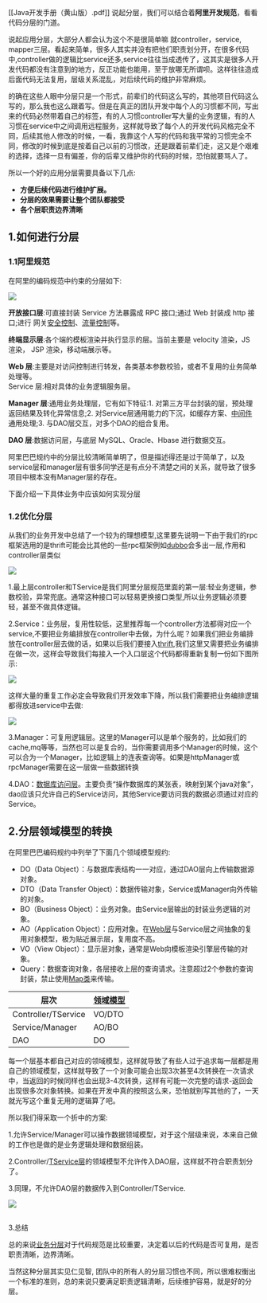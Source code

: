 [[Java开发手册（黄山版）.pdf]]
说起分层，我们可以结合着**阿里开发规范**，看看代码分层的门道。



说起应用分层，大部分人都会认为这个不是很简单嘛 就controller，service, mapper三层。看起来简单，很多人其实并没有把他们职责划分开，在很多代码中,controller做的逻辑比service还多,service往往当成透传了，这其实是很多人开发代码都没有注意到的地方，反正功能也能用，至于放哪无所谓呗。这样往往造成后面代码无法复用，层级关系混乱，对后续代码的维护非常麻烦。

的确在这些人眼中分层只是一个形式，前辈们的代码这么写的，其他项目代码这么写的，那么我也这么跟着写。但是在真正的团队开发中每个人的习惯都不同，写出来的代码必然带着自己的标签，有的人习惯controller写大量的业务逻辑，有的人习惯在service中之间调用远程服务，这样就导致了每个人的开发代码风格完全不同，后续其他人修改的时候，一看，我靠这个人写的代码和我平常的习惯完全不同，修改的时候到底是按着自己以前的习惯改，还是跟着前辈们走，这又是个艰难的选择，选择一旦有偏差，你的后辈又维护你的代码的时候，恐怕就要骂人了。

所以一个好的应用分层需要具备以下几点:

- **方便后续代码进行维护扩展。**
- **分层的效果需要让整个团队都接受**
- **各个层职责边界清晰**

## 1.如何进行分层

### 1.1阿里规范

在阿里的编码规范中约束的分层如下:

![](https://pic1.zhimg.com/80/v2-4f87cc74a1685743c40879be151f8086_1440w.webp?source=1def8aca)

**开放接口层**:可直接封装 Service 方法暴露成 RPC 接口;通过 Web 封装成 http 接口;进行 网关[安全控制](https://zhida.zhihu.com/search?content_id=418377923&content_type=Answer&match_order=1&q=%E5%AE%89%E5%85%A8%E6%8E%A7%E5%88%B6&zhida_source=entity)、[流量控制](https://zhida.zhihu.com/search?content_id=418377923&content_type=Answer&match_order=1&q=%E6%B5%81%E9%87%8F%E6%8E%A7%E5%88%B6&zhida_source=entity)等。

**终端显示层**:各个端的模板渲染并执行显示的层。当前主要是 velocity 渲染，JS 渲染， JSP 渲染，移动端展示等。

**Web 层**:主要是对访问控制进行转发，各类基本参数校验，或者不复用的业务简单处理等。  
Service 层:相对具体的业务逻辑服务层。

**Manager 层**:通用业务处理层，它有如下特征:1. 对第三方平台封装的层，预处理返回结果及转化异常信息;2. 对Service层通用能力的下沉，如缓存方案、[中间件](https://zhida.zhihu.com/search?content_id=418377923&content_type=Answer&match_order=1&q=%E4%B8%AD%E9%97%B4%E4%BB%B6&zhida_source=entity)通用处理;3. 与DAO层交互，对多个DAO的组合复用。

**DAO 层**:数据访问层，与底层 MySQL、Oracle、Hbase 进行数据交互。

阿里巴巴规约中的分层比较清晰简单明了，但是描述得还是过于简单了，以及service层和manager层有很多同学还是有点分不清楚之间的关系，就导致了很多项目中根本没有Manager层的存在。

下面介绍一下具体业务中应该如何实现分层

### 1.2优化分层

从我们的业务开发中总结了一个较为的理想模型,这里要先说明一下由于我们的rpc框架选用的是thrift可能会比其他的一些rpc框架例如[dubbo](https://zhida.zhihu.com/search?content_id=418377923&content_type=Answer&match_order=1&q=dubbo&zhida_source=entity)会多出一层,作用和controller层类似

![](https://picx.zhimg.com/80/v2-47e1c8bdcaa47caf855e3ab43e9937d2_1440w.webp?source=1def8aca)

1.最上层controller和TService是我们阿里分层规范里面的第一层:轻业务逻辑，参数校验，异常兜底。通常这种接口可以轻易更换接口类型,所以业务逻辑必须要轻，甚至不做具体逻辑。

2.Service：业务层，复用性较低，这里推荐每一个controller方法都得对应一个service,不要把业务编排放在controller中去做，为什么呢？如果我们把业务编排放在controller层去做的话，如果以后我们要接入[thrift](https://zhida.zhihu.com/search?content_id=418377923&content_type=Answer&match_order=2&q=thrift&zhida_source=entity),我们这里又需要把业务编排在做一次，这样会导致我们每接入一个入口层这个代码都得重新复制一份如下图所示:

![](https://pic1.zhimg.com/80/v2-a55905e96b7962e2ea96f23361ec6266_1440w.webp?source=1def8aca)

这样大量的重复工作必定会导致我们开发效率下降，所以我们需要把业务编排逻辑都得放进service中去做:

![](https://pica.zhimg.com/80/v2-670d48c3e089e90a901aa68ab60be979_1440w.webp?source=1def8aca)

3.Manager：可复用逻辑层。这里的Manager可以是单个服务的，比如我们的cache,mq等等，当然也可以是复合的，当你需要调用多个Manager的时候，这个可以合为一个Manager，比如逻辑上的连表查询等。如果是httpManager或rpcManager需要在这一层做一些数据转换

4.DAO：[数据库访问层](https://zhida.zhihu.com/search?content_id=418377923&content_type=Answer&match_order=1&q=%E6%95%B0%E6%8D%AE%E5%BA%93%E8%AE%BF%E9%97%AE%E5%B1%82&zhida_source=entity)。主要负责“操作数据库的某张表，映射到某个java对象”，dao应该只允许自己的Service访问，其他Service要访问我的数据必须通过对应的Service。

## 2.分层领域模型的转换

在阿里巴巴编码规约中列举了下面几个领域模型规约:

- DO（Data Object）：与数据库表结构一一对应，通过DAO层向上传输数据源对象。
- DTO（Data Transfer Object）：数据传输对象，Service或Manager向外传输的对象。
- BO（Business Object）：业务对象。由Service层输出的封装业务逻辑的对象。
- AO（Application Object）：应用对象。在[Web层](https://zhida.zhihu.com/search?content_id=418377923&content_type=Answer&match_order=1&q=Web%E5%B1%82&zhida_source=entity)与Service层之间抽象的复用对象模型，极为贴近展示层，复用度不高。
- VO（View Object）：显示层对象，通常是Web向模板渲染引擎层传输的对象。
- Query：数据查询对象，各层接收上层的查询请求。注意超过2个参数的查询封装，禁止使用[Map类](https://zhida.zhihu.com/search?content_id=418377923&content_type=Answer&match_order=1&q=Map%E7%B1%BB&zhida_source=entity)来传输。

|层次|[领域模型](https://zhida.zhihu.com/search?content_id=418377923&content_type=Answer&match_order=3&q=%E9%A2%86%E5%9F%9F%E6%A8%A1%E5%9E%8B&zhida_source=entity)|
|---|---|
|Controller/TService|VO/DTO|
|Service/Manager|AO/BO|
|DAO|DO|

每一个层基本都自己对应的领域模型，这样就导致了有些人过于追求每一层都是用自己的领域模型，这样就导致了一个对象可能会出现3次甚至4次转换在一次请求中，当返回的时候同样也会出现3-4次转换，这样有可能一次完整的请求-返回会出现很多次对象转换。如果在开发中真的按照这么来，恐怕就别写其他的了，一天就光写这个重复无用的逻辑算了吧。

所以我们得采取一个折中的方案:

1.允许Service/Manager可以操作数据领域模型，对于这个层级来说，本来自己做的工作也是做的是业务逻辑处理和数据组装。

2.Controller/[TService层](https://zhida.zhihu.com/search?content_id=418377923&content_type=Answer&match_order=1&q=TService%E5%B1%82&zhida_source=entity)的领域模型不允许传入DAO层，这样就不符合职责划分了。

3.同理，不允许DAO层的数据传入到Controller/TService.

![](https://picx.zhimg.com/80/v2-f75f2383afbde5dad2b3f070e175f460_1440w.webp?source=1def8aca)

##   
3.总结

总的来说[业务分层](https://zhida.zhihu.com/search?content_id=418377923&content_type=Answer&match_order=1&q=%E4%B8%9A%E5%8A%A1%E5%88%86%E5%B1%82&zhida_source=entity)对于代码规范是比较重要，决定着以后的代码是否可复用，是否职责清晰，边界清晰。

当然这种分层其实见仁见智, 团队中的所有人的分层习惯也不同，所以很难权衡出一个标准的准则，总的来说只要满足职责逻辑清晰，后续维护容易，就是好的分层。